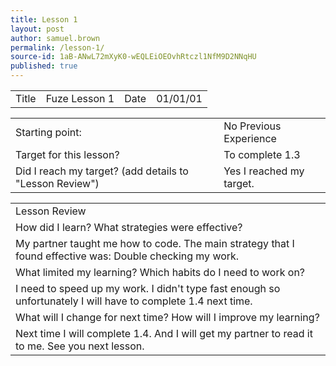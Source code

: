 ```yaml
---
title: Lesson 1
layout: post
author: samuel.brown
permalink: /lesson-1/
source-id: 1aB-ANwL72mXyK0-wEQLEiOEOvhRtczl1NfM9D2NNqHU
published: true
---
```

<table>
  <tr>
    <td>Title</td>
    <td>Fuze Lesson 1</td>
    <td>Date</td>
    <td>01/01/01</td>
  </tr>
</table>


<table>
  <tr>
    <td>Starting point:</td>
    <td>No Previous Experience</td>
  </tr>
  <tr>
    <td>Target for this lesson?</td>
    <td>To complete 1.3</td>
  </tr>
  <tr>
    <td>Did I reach my target? 
(add details to "Lesson Review")</td>
    <td>Yes I reached my target.</td>
  </tr>
</table>


<table>
  <tr>
    <td>Lesson Review</td>
  </tr>
  <tr>
    <td>How did I learn? What strategies were effective? </td>
  </tr>
  <tr>
    <td>My partner taught me how to code. The main strategy that I found effective was:
Double checking my work. </td>
  </tr>
  <tr>
    <td>What limited my learning? Which habits do I need to work on? </td>
  </tr>
  <tr>
    <td>I need to speed up my work. I didn't type fast enough so unfortunately I will have to complete 1.4 next time.</td>
  </tr>
  <tr>
    <td>What will I change for next time? How will I improve my learning?</td>
  </tr>
  <tr>
    <td>Next time I will complete 1.4. And I will get my partner to read it to me. See you next lesson.</td>
  </tr>
</table>


